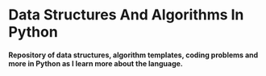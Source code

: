 # Data Structures And Algorithms In Python
#### Repository of data structures, algorithm templates, coding problems and more in Python as I learn more about the language.